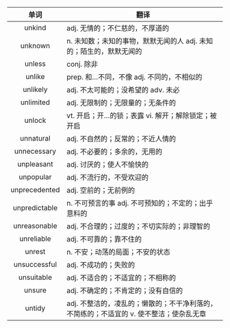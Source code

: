 |单词|翻译  |
|:--:|--| 
|	unkind  		|		adj. 无情的；不仁慈的，不厚道的	|		
|	unknown  		|		n. 未知数；未知的事物，默默无闻的人 adj. 未知的；陌生的，默默无闻的	|		
|	unless  		|		conj. 除非	|		
|	unlike  		|		prep. 和…不同，不像 adj. 不同的，不相似的	|		
|	unlikely  		|		adj. 不太可能的；没希望的 adv. 未必	|		
|	unlimited  		|		adj. 无限制的；无限量的；无条件的	|		
|	unlock  		|		vt. 开启；开…的锁；表露 vi. 解开；解除锁定；被开启	|		
|	unnatural  		|		adj. 不自然的；反常的；不近人情的	|		
|	unnecessary  		|		adj. 不必要的；多余的，无用的	|		
|	unpleasant  		|		adj. 讨厌的；使人不愉快的	|		
|	unpopular  		|		adj. 不流行的，不受欢迎的	|		
|	unprecedented  		|		adj. 空前的；无前例的	|		
|	unpredictable  		|		n. 不可预言的事 adj. 不可预知的；不定的；出乎意料的	|		
|	unreasonable  		|		adj. 不合理的；过度的；不切实际的；非理智的	|		
|	unreliable  		|		adj. 不可靠的；靠不住的	|		
|	unrest  		|		n. 不安；动荡的局面；不安的状态	|		
|	unsuccessful  		|		adj. 不成功的；失败的	|		
|	unsuitable  		|		adj. 不适合的；不适宜的；不相称的	|		
|	unsure  		|		adj. 不确定的；不肯定的；没有自信的	|		
|	untidy  		|		adj. 不整洁的，凌乱的；懒散的；不干净利落的，不简练的；不适宜的 v. 使不整洁；使杂乱无章	|		
